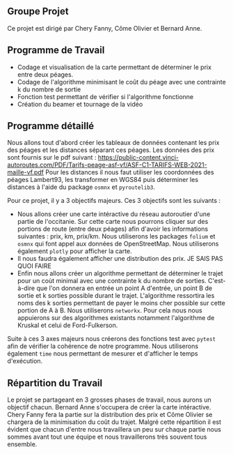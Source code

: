 ## Groupe Projet
Ce projet est dirigé par Chery Fanny, Côme Olivier et Bernard Anne.

## Programme de Travail
- Codage et visualisation de la carte permettant de déterminer le prix entre deux péages. 
- Codage de l'algorithme minimisant le coût du péage avec une contrainte k du nombre de sortie 
- Fonction test permettant de vérifier si l'algorithme fonctionne
- Création du beamer et tournage de la vidéo

## Programme détaillé
Nous allons tout d'abord créer les tableaux de données contenant les prix des péages et les distances séparant ces péages. Les données des prix sont fournis sur le pdf suivant : https://public-content.vinci-autoroutes.com/PDF/Tarifs-peage-asf-vf/ASF-C1-TARIFS-WEB-2021-maille-vf.pdf 
Pour les distances il nous faut utiliser  les coordonnées des péages Lambert93, les transformer en WGS84 puis déterminer les distances à l'aide du package ```osmnx``` et ```pyroutelib3```. 

Pour ce projet, il y a 3 objectifs majeurs. Ces 3 objectifs sont les suivants : 

- Nous allons créer une carte intéractive du réseau autoroutier d'une partie de l'occitanie. Sur cette carte nous pourrons cliquer sur des portions de route (entre deux péages) afin d'avoir les informations suivantes : prix, km, prix/km. Nous utiliserons les packages ```folium``` et ```osmnx``` qui font appel aux données de OpenStreetMap. Nous utiliserons également ```plotly``` pour afficher la carte. 
- Il nous faudra également afficher une distribution des prix. JE SAIS PAS QUOI FAIRE
- Enfin nous allons créer un algorithme permettant de déterminer le trajet pour un coùt minimal avec une contrainte k du nombre de sorties. C'est-à-dire que l'on donnera en entrée un point A d'entrée, un point B de sortie et k sorties possible durant le trajet. L'algorithme ressortira les noms des k sorties permettant de payer le moins cher possible sur cette portion de A à B. Nous utiliserons ```networkx```. Pour cela nous nous appuierons sur des algorithmes existants notamment l'algorithme de Kruskal et celui de Ford-Fulkerson.

Suite à ces 3 axes majeurs nous créerons des fonctions test avec ```pytest``` afin de vérifier la cohérence de notre programme. Nous utiliserons également ```time``` nous permettant de mesurer et d'afficher le temps d'exécution. 

## Répartition du Travail
Le projet se partageant en 3 grosses phases de travail, nous aurons un objectif chacun. Bernard Anne s'occupera de créer la carte intéractive. Chery Fanny fera la partie sur la distribution des prix et Côme Olivier se chargera de la minimisation du coût du trajet. Malgré cette répartition il est évident que chacun d'entre nous travaillera un peu sur chaque partie nous sommes avant tout une équipe et nous travaillerons très souvent tous ensemble. 

